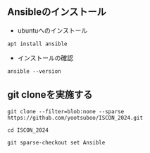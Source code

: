 ## Ansibleのインストール
- ubuntuへのインストール
```title:#
apt install ansible
```
- インストールの確認
```title:#
ansible --version
```

## git cloneを実施する
```title:$
git clone --filter=blob:none --sparse https://github.com/yootsuboo/ISCON_2024.git
```
```title:$
cd ISCON_2024
``` 
```tilte:$
git sparse-checkout set Ansible
```

